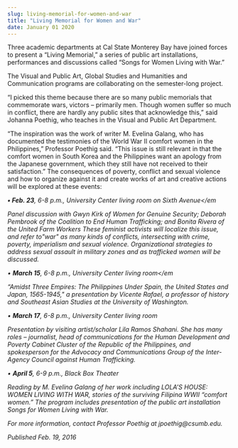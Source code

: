 ```yaml
---
slug: living-memorial-for-women-and-war
title: "Living Memorial for Women and War"
date: January 01 2020
---
```


 
<p>
  Three academic departments at Cal State Monterey Bay have joined forces to
  present a “Living Memorial,” a series of public art installations,
  performances and discussions called “Songs for Women Living with War.”
</p>
<p>
  The Visual and Public Art, Global Studies and Humanities and Communication
  programs are collaborating on the semester&#45;long project.
</p>
<p>
  “I picked this theme because there are so many public memorials that
  commemorate wars, victors – primarily men. Though women suffer so much in
  conflict, there are hardly any public sites that acknowledge this,” said
  Johanna Poethig, who teaches in the Visual and Public Art Department.
</p>
<p>
  “The inspiration was the work of writer M. Evelina Galang, who has documented
  the testimonies of the World War II comfort women in the Philippines,”
  Professor Poethig said. “This issue is still relevant in that the comfort
  women in South Korea and the Philippines want an apology from the Japanese
  government, which they still have not received to their satisfaction.” The
  consequences of poverty, conflict and sexual violence and how to organize
  against it and create works of art and creative actions will be explored at
  these events:

  <em
    ><strong>• Feb. 23</strong>, 6&#45;8 p.m., University Center living room on
    Sixth Avenue</em
  >
  Panel discussion with Gwyn Kirk of Women for Genuine Security; Deborah
  Pembrook of the Coalition to End Human Trafficking; and Bonita Rivera of the
  United Farm Workers These feminist activists will localize this issue, and
  refer to"war" as many kinds of conflicts, intersecting with crime, poverty,
  imperialism and sexual violence. Organizational strategies to address sexual
  assault in military zones and as trafficked women will be discussed.

  <em
    >• <strong>March 15</strong>, 6&#45;8 p.m., University Center living
    room</em
  >
  “Amidst Three Empires: The Philippines Under Spain, the United States and
  Japan, 1565&#45;1945," a presentation by Vicente Rafael, a professor of
  history and Southeast Asian Studies at the University of Washington.
</p>
<p>
  <em
    >• <strong>March 17</strong>, 6&#45;8 p.m., University Center living
    room</em
  >
</p>
<p>
  Presentation by visiting artist/scholar Lila Ramos Shahani. She has many roles
  – journalist, head of communications for the Human Development and Poverty
  Cabinet Cluster of the Republic of the Philippines, and spokesperson for the
  Advocacy and Communications Group of the Inter&#45;Agency Council against
  Human Trafficking.
</p>
<p>
  <em>• <strong>April 5</strong>, 6&#45;9 p.m., Black Box Theater</em>
</p>
<p>
  Reading by M. Evelina Galang of her work including LOLA’S HOUSE: WOMEN LIVING
  WITH WAR, stories of the surviving Filipina WWII “comfort women.” The program
  includes presentation of the public art installation Songs for Women Living
  with War.
</p>
<p>For more information, contact Professor Poethig at jpoethig@csumb.edu.</p>
<p><em>Published Feb. 19, 2016</em></p>
 

